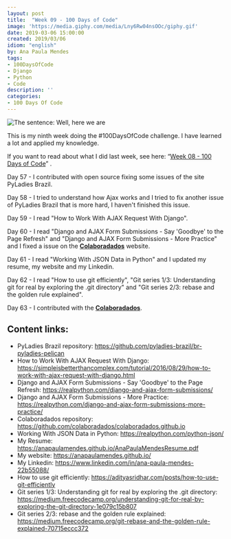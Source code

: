 ```yaml
---
layout: post
title:  "Week 09 - 100 Days of Code"
image: 'https://media.giphy.com/media/Lny6Rw04nsOOc/giphy.gif'
date: 2019-03-06 15:00:00
created: 2019/03/06
idiom: "english"
by: Ana Paula Mendes
tags:
- 100DaysOfCode
- Django
- Python
- Code
description: ''
categories:
- 100 Days Of Code
---
```


![The sentence: Well, here we are](https://media.giphy.com/media/Lny6Rw04nsOOc/giphy.gif)

This is my ninth week doing the #100DaysOfCode challenge. I have learned a lot and applied my knowledge.

If you want to read about what I did last week, see here: “[Week 08 - 100 Days of Code](https://anapaulamendes.github.io/week-08-100-days-of-code/)” .

Day 57 - I contributed with open source fixing some issues of the site PyLadies Brazil.

Day 58 - I tried to understand how Ajax works and I tried to fix another issue of PyLadies Brazil that is more hard, I haven't finished this issue.

Day 59 - I read "How to Work With AJAX Request With Django".

Day 60 - I read "Django and AJAX Form Submissions - Say 'Goodbye' to the Page Refresh" and "Django and AJAX Form Submissions - More Practice" and I fixed a issue on the [**Colaboradados**](https://colaboradados.github.io/) website.

Day 61 - I read "Working With JSON Data in Python" and I updated my resume, my website and my Linkedin.

Day 62 - I read "How to use git efficiently", "Git series 1/3: Understanding git for real by exploring the .git directory" and "Git series 2/3: rebase and the golden rule explained".

Day 63 - I contributed with the [**Colaboradados**](https://twitter.com/colaboradados).

## Content links:

- PyLadies Brazil repository: https://github.com/pyladies-brazil/br-pyladies-pelican
- How to Work With AJAX Request With Django: https://simpleisbetterthancomplex.com/tutorial/2016/08/29/how-to-work-with-ajax-request-with-django.html
- Django and AJAX Form Submissions - Say 'Goodbye' to the Page Refresh: https://realpython.com/django-and-ajax-form-submissions/
- Django and AJAX Form Submissions - More Practice: https://realpython.com/django-and-ajax-form-submissions-more-practice/
- Colaboradados repository: https://github.com/colaboradados/colaboradados.github.io
- Working With JSON Data in Python: https://realpython.com/python-json/
- My Resume: https://anapaulamendes.github.io/AnaPaulaMendesResume.pdf
- My website: https://anapaulamendes.github.io/
- My Linkedin: https://www.linkedin.com/in/ana-paula-mendes-22b55088/
- How to use git efficiently: https://adityasridhar.com/posts/how-to-use-git-efficiently
- Git series 1/3: Understanding git for real by exploring the .git directory: https://medium.freecodecamp.org/understanding-git-for-real-by-exploring-the-git-directory-1e079c15b807
- Git series 2/3: rebase and the golden rule explained: https://medium.freecodecamp.org/git-rebase-and-the-golden-rule-explained-70715eccc372
